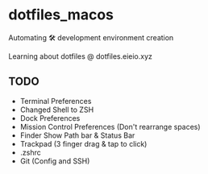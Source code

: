 
# dotfiles_macos
Automating 🛠  development  environment creation

Learning about dotfiles @ dotfiles.eieio.xyz


## TODO
- Terminal Preferences
- Changed Shell to ZSH
- Dock Preferences
- Mission Control Preferences (Don't rearrange spaces)
- Finder Show Path bar & Status Bar
- Trackpad (3 finger drag & tap to click)
- .zshrc
- Git (Config and SSH)
